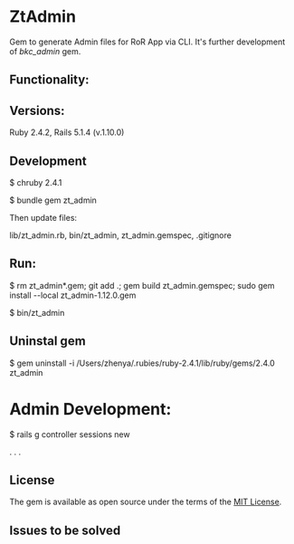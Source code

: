 # ZtAdmin

Gem to generate Admin files for RoR App via CLI. It's further development of *bkc_admin* gem.

## Functionality:



## Versions:

Ruby 2.4.2, Rails 5.1.4     (v.1.10.0)

## Development

$ chruby 2.4.1

$ bundle gem zt_admin

Then update files:

  lib/zt_admin.rb, bin/zt_admin, zt_admin.gemspec, .gitignore

## Run:

$ rm zt_admin*.gem; git add .; gem build zt_admin.gemspec; sudo gem install --local zt_admin-1.12.0.gem

$ bin/zt_admin

## Uninstal gem

$ gem uninstall -i /Users/zhenya/.rubies/ruby-2.4.1/lib/ruby/gems/2.4.0 zt_admin

# Admin Development:

$ rails g controller sessions new

. . .

## License

The gem is available as open source under the terms of the [MIT License](http://opensource.org/licenses/MIT).

## Issues to be solved

